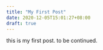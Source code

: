 ```yaml
---
title: "My First Post"
date: 2020-12-05T15:01:27+08:00
draft: true
---
```


this is my first post.
to be continued.

